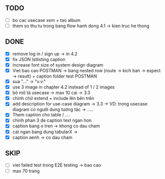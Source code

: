 ## TODO
- [ ] bo cac usecase xem + tao album
- [ ] them so thu tu trong bang flow hanh dong 4.1 -> kien truc he thong

## DONE 
- [x] remove log in / sign up -> in 4.2 
- [x] fix JSON lstlisting caption
- [x] increase font size of system design diagram
- [x] Viet bao cao POSTMAN -> bang nested row (route -> kich ban -> expect -> result) + caption folder test POSTMAN
- [x] sua "..." -> "v.v." 
- [x] use 3 image in chapter 4.2 instead of 1 / 2 images
- [x] bỏ mô tả usecase -> max 10 cai -> 3.3
- [x] chỉnh chữ extend + include lên bên trên
- [x] add description for use-case diagram -> 3.3 -> VD: trong usecase diagram có người dung tương tác -> .....
- [x] Them caption cho table / ....
- [x] chinh phan 3 de caption text ngan hon
- [x] caption bang o tren -> khong co dau cham
- [x] cat ngan bang dung tabularX -> 
- [x] caption aenh -> co dau cham

## SKIP
- [ ] viet failed test trong E2E testing -> bao cao
- [ ] max 70 trang